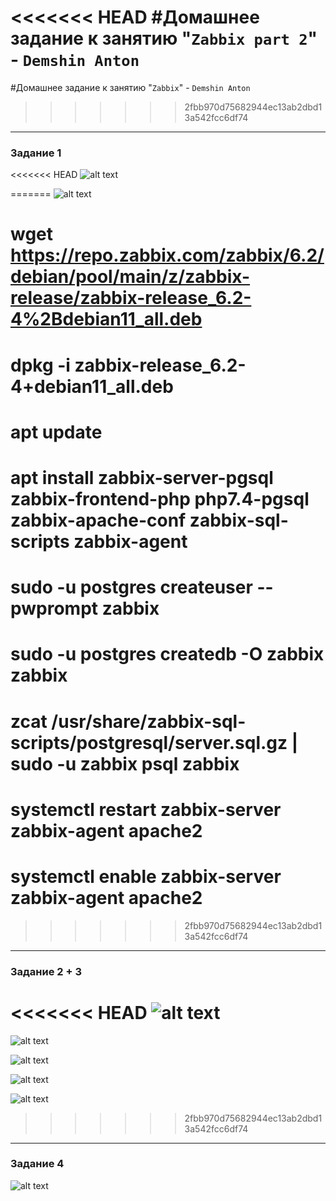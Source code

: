 <<<<<<< HEAD
#Домашнее задание к занятию "`Zabbix part 2`" - `Demshin Anton`
=======
#Домашнее задание к занятию "`Zabbix`" - `Demshin Anton`
>>>>>>> 2fbb970d75682944ec13ab2dbd13a542fcc6df74


---

### Задание 1

<<<<<<< HEAD
![alt text](https://github.com/UserWhoUser/img/blob/master/task_1.png)

=======
![alt text](https://github.com/UserWhoUser/img/blob/master/zabbix_server.png)

# wget https://repo.zabbix.com/zabbix/6.2/debian/pool/main/z/zabbix-release/zabbix-release_6.2-4%2Bdebian11_all.deb
# dpkg -i zabbix-release_6.2-4+debian11_all.deb
# apt update
# apt install zabbix-server-pgsql zabbix-frontend-php php7.4-pgsql zabbix-apache-conf zabbix-sql-scripts zabbix-agent
# sudo -u postgres createuser --pwprompt zabbix
# sudo -u postgres createdb -O zabbix zabbix
# zcat /usr/share/zabbix-sql-scripts/postgresql/server.sql.gz | sudo -u zabbix psql zabbix
# systemctl restart zabbix-server zabbix-agent apache2
# systemctl enable zabbix-server zabbix-agent apache2 
>>>>>>> 2fbb970d75682944ec13ab2dbd13a542fcc6df74
---

### Задание 2 + 3

<<<<<<< HEAD
![alt text](https://github.com/UserWhoUser/img/blob/master/task%202-3.png)
=======
![alt text](https://github.com/UserWhoUser/img/blob/master/config_hosts.png)

![alt text](https://github.com/UserWhoUser/img/blob/master/agent_log.png)

![alt text](https://github.com/UserWhoUser/img/blob/master/monit_LT_1.png)

![alt text](https://github.com/UserWhoUser/img/blob/master/monit_LT_2.png)
>>>>>>> 2fbb970d75682944ec13ab2dbd13a542fcc6df74

---

### Задание 4

![alt text](https://github.com/UserWhoUser/img/blob/master/task%204.png)
